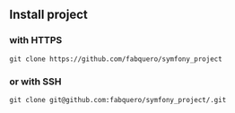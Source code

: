 ## Install project
### with HTTPS
```
git clone https://github.com/fabquero/symfony_project
```

### or with SSH 
```
git clone git@github.com:fabquero/symfony_project/.git
```
